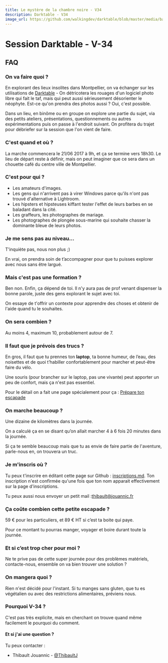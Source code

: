 ```yaml
---
title: Le mystère de la chambre noire - V34
description: Darktable - V34
image_url: https://github.com/walkingdev/darktable/blob/master/media/banner-darktable.png?raw=true
---
```


# Session Darktable - V-34

## FAQ

### On va faire quoi ?

En explorant des lieux insolites dans Montpellier, on va échanger sur les utilisations de [Darktable](http://www.darktable.org) - On détricotera les rouages d'un logiciel photo libre qui fait le taf, mais qui peut aussi sérieusement désorienter le néophyte. Est-ce qu'on prendra des photos aussi ? Oui, c'est possible.

Dans un lieu, en binôme ou en groupe on explore une partie du sujet, via des petits ateliers, présentations, questionnements ou autres expérimentations puis on passe à l'endroit suivant.
On profitera du trajet pour débriefer sur la session que l'on vient de faire.

### C'est quand et où ?

La marche commencera le 21/06 2017 à 9h, et ça se termine vers 18h30.
Le lieu de départ reste à définir, mais on peut imaginer que ce sera dans un
chouette café du centre ville de Montpellier.


### C'est pour qui ?

- Les amateurs d'images.
- Les gens qui n'arrivent pas à virer Windows parce qu'ils n'ont pas trouvé
  d'alternative à Lightroom.
- Les hipsters et hipsteuses kiffant tester l'effet de leurs barbes en se baladant dans la cité.
- Les graffeurs, les photographes de mariage.
- Les photographes de plongée sous-marine qui souhaite chasser la dominante bleue de leurs photos.

### Je me sens pas au niveau…

T’inquiète pas, nous non plus ;)

En vrai, on prendra soin de t’accompagner pour que tu puisses explorer avec nous sans être largué.

### Mais c'est pas une formation ?

Ben non. Enfin, ça dépend de toi.  Il n'y aura pas de prof venant dispenser la bonne parole, juste des gens explorant le sujet avec toi.

On essaye de t'offrir un contexte pour apprendre des choses et obtenir de l'aide quand tu le souhaites.

### On sera combien ?

Au moins 4, maximum 10, probablement autour de 7.

### Il faut que je prévois des trucs ?

En gros, il faut que tu prennes ton **laptop**, ta bonne humeur, de l’eau, des noisettes et de quoi t’habiller confortablement pour marcher et peut-être faire du vélo.

Une souris (pour brancher sur le laptop, pas une vivante) peut apporter un peu
de confort, mais ça n'est pas essentiel.

Pour le détail on a fait une page spécialement pour ça : [Prépare ton escapade](http://walkingdev.fr/#walkingdev/darktable/blob/master/v-34/prepare-ton-escapade.md)

### On marche beaucoup ?

Une dizaine de kilomètres dans la journée.

On a calculé ça en se disant qu’on allait marcher 4 à 6 fois 20 minutes dans la journée.

Si ça te semble beaucoup mais que tu as envie de faire partie de l'aventure, parle-nous en, on trouvera un truc.

### Je m'inscris où ?

Tu peux t'inscrire en éditant cette page sur Github : [inscriptions.md](https://github.com/walkingdev/darktable/edit/master/v-34/inscriptions.md). Ton inscription n'est confirmée qu'une fois que ton nom apparait effectivement sur la page d'inscriptions.

Tu peux aussi nous envoyer un petit mail :[thibault@jouannic.fr](mailto:thibault@jouannic.fr)

### Ça coûte combien cette petite escapade ?

59 € pour les particuliers, et 89 € HT si c’est ta boite qui paye.

Pour ce montant tu pourras manger, voyager et boire durant toute la journée.


### Et si c’est trop cher pour moi ?

Ne te prive pas de cette super journée pour des problèmes matériels, contacte-nous, ensemble on va bien trouver une solution ?

### On mangera quoi ?

Rien n'est décidé pour l'instant. Si tu manges sans gluten, que tu es végétalien ou avec des restrictions alimentaires, préviens nous.

### Pourquoi V-34 ?

C'est pas très explicite, mais en cherchant on trouve quand même facilement le pourquoi du comment.

#### Et si j'ai une question ?

Tu peux contacter :
   - Thibault Jouannic - [@ThibaultJ](https://mamot.fr/@ThibaultJ)

